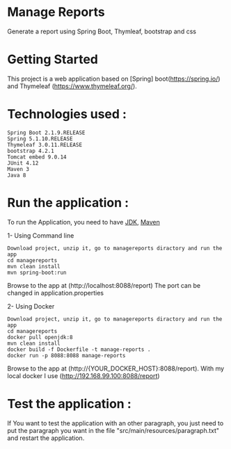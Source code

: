 # Manage Reports

Generate a report using Spring Boot, Thymleaf, bootstrap and css

# Getting Started

This project is a web application based on [Spring] boot(https://spring.io/) and Thymeleaf (https://www.thymeleaf.org/).

# Technologies used :
    Spring Boot 2.1.9.RELEASE
    Spring 5.1.10.RELEASE
    Thymeleaf 3.0.11.RELEASE
    bootstrap 4.2.1
    Tomcat embed 9.0.14
    JUnit 4.12
    Maven 3
    Java 8

# Run the application :

To run the Application, you need to have [JDK](http://www.oracle.com/technetwork/java/javase/downloads/index.html), [Maven](https://maven.apache.org/) 

1- Using Command line

```
Download project, unzip it, go to managereports diractory and run the app
cd managereports
mvn clean install
mvn spring-boot:run
```
Browse to the app at (http://localhost:8088/report)
The port can be changed in application.properties

2- Using Docker

```
Download project, unzip it, go to managereports diractory and run the app
cd managereports
docker pull openjdk:8
mvn clean install
docker build -f Dockerfile -t manage-reports .
docker run -p 8088:8088 manage-reports 
```
Browse to the app at (http://{YOUR_DOCKER_HOST}:8088/report). With my local docker I use (http://192.168.99.100:8088/report)


# Test the application :

If You want to test the application with an other paragraph, you just need to put the paragraph you want in the file "src/main/resources/paragraph.txt" and restart the application.






